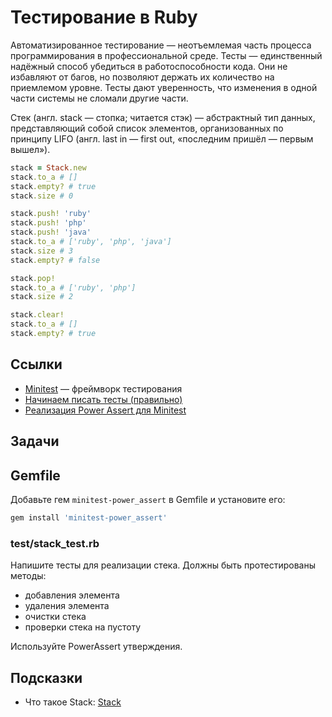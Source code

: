 # Тестирование в Ruby

Автоматизированное тестирование — неотъемлемая часть процесса программирования в профессиональной среде. Тесты — единственный надёжный способ убедиться в работоспособности кода. Они не избавляют от багов, но позволяют держать их количество на приемлемом уровне. Тесты дают уверенность, что изменения в одной части системы не сломали другие части.

Стек (англ. stack — стопка; читается стэк) — абстрактный тип данных, представляющий собой список элементов, организованных по принципу LIFO (англ. last in — first out, «последним пришёл — первым вышел»).

```ruby
stack = Stack.new
stack.to_a # []
stack.empty? # true
stack.size # 0

stack.push! 'ruby'
stack.push! 'php'
stack.push! 'java'
stack.to_a # ['ruby', 'php', 'java']
stack.size # 3
stack.empty? # false

stack.pop!
stack.to_a # ['ruby', 'php']
stack.size # 2

stack.clear!
stack.to_a # []
stack.empty? # true
```

## Ссылки

* [Minitest](http://docs.seattlerb.org/minitest/) — фреймворк тестирования
* [Начинаем писать тесты (правильно)](https://ru.hexlet.io/blog/posts/how-to-test-code)
* [Реализация Power Assert для Minitest](https://github.com/hsbt/minitest-power_assert)

## Задачи

## Gemfile

Добавьте гем `minitest-power_assert` в Gemfile и установите его:

```ruby
gem install 'minitest-power_assert'
```

### test/stack_test.rb

Напишите тесты для реализации стека. Должны быть протестированы методы:

* добавления элемента
* удаления элемента
* очистки стека
* проверки стека на пустоту

Используйте PowerAssert утверждения.

## Подсказки

* Что такое Stack: [Stack](https://ru.wikipedia.org/wiki/%D0%A1%D1%82%D0%B5%D0%BA)
